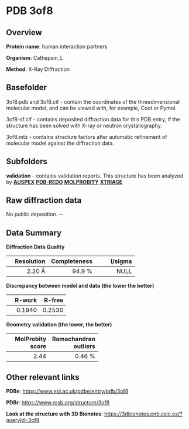 # PDB 3of8

## Overview

**Protein name**: human interaction partners

**Organism**: Cathepsin_L

**Method**: X-Ray Diffraction

## Basefolder

3of8.pdb and 3of8.cif - contain the coordinates of the threedimensional molecular model, and can be viewed with, for example, Coot or Pymol.

3of8-sf.cif - contains deposited diffraction data for this PDB entry, if the structure has been solved with X-ray or neutron crystallography.

3of8.mtz - contains structure factors after automatic refinement of molecular model against the diffraction data.

## Subfolders





**validation** - contains validation reports. This structure has been analyzed by [**AUSPEX**](https://github.com/thorn-lab/coronavirus_structural_task_force/tree/master/pdb/human_interaction_partners/Cathepsin_L/3of8/validation/auspex) [**PDB-REDO**](https://github.com/thorn-lab/coronavirus_structural_task_force/tree/master/pdb/human_interaction_partners/Cathepsin_L/3of8/validation/pdb-redo) [**MOLPROBITY**](https://github.com/thorn-lab/coronavirus_structural_task_force/tree/master/pdb/human_interaction_partners/Cathepsin_L/3of8/validation/molprobity) [**XTRIAGE**](https://github.com/thorn-lab/coronavirus_structural_task_force/blob/master/pdb/human_interaction_partners/Cathepsin_L/3of8/validation/Xtriage_output.log) 

## Raw diffraction data

No public deposition. --<br> 

## Data Summary
**Diffraction Data Quality**

|   | Resolution | Completeness| I/sigma |
|---|-------------:|----------------:|--------------:|
|   |2.20 Å|94.9  %|<img width=50/>NULL |

**Discrepancy between model and data (the lower the better)**

|   | **R-work**| **R-free**   
|---|-------------:|----------------:|           
||  0.1940|  0.2530|

**Geometry validation (the lower, the better)**

|   |**MolProbity<br>score**| **Ramachandran<br>outliers** 
|---|-------------:|----------------:|
||  2.44|  0.46 %|

 

 



## Other relevant links 
**PDBe**:  https://www.ebi.ac.uk/pdbe/entry/pdb/3of8
 
**PDBr**: https://www.rcsb.org/structure/3of8 

**Look at the structure with 3D Bionotes**: https://3dbionotes.cnb.csic.es/?queryId=3of8

